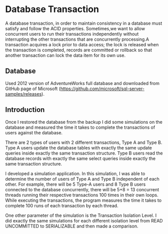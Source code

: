 # Database Transaction

A database transaction, in order to maintain consistency in a database must satisfy and follow the ACID
properties. Sometimes,we want to allow concurrent users to run their transactions independently
without interrupting the other transactions that are concurrently processing.A transaction acquires a
lock prior to data access; the lock is released when the transaction is completed, records are committed
or rollback so that another transaction can lock the data item for its own use. 


## Database
  
Used 2012 version of AdventureWorks full database and downloaded from  GitHub page of Microsoft (https://github.com/microsoft/sql-server-samples/releases).

## Introduction
Once I restored the database from the backup I did some simulations on the database and measured the time it takes to complete the transactions of users against the database.

There are 2 types of users with 2 different transactions, Type A and Type B. Type A users update the database tables with exactly the same update queries inside exactly the same transaction structure. Type B users read the database records with exactly the same select queries inside exactly the same transaction structure. 

I developed a simulation application. In this simulation, I was able to determine the number of users of Type A and Type B independent of each other. For example, there will be 5 Type-A users and 8 Type B users connected to the database concurrently, there will be 5+8 = 13 concurrent threads running their respective transactions 100 times in their own loops. While executing the transactions, the program measures the time it takes to complete 100 runs of each transaction by each thread. 

One other parameter of the simulation is the Transaction Isolation Level. I did exactly the same simulations for each different isolation level from READ UNCOMMITTED to SERIALIZABLE and then made a comparison.
